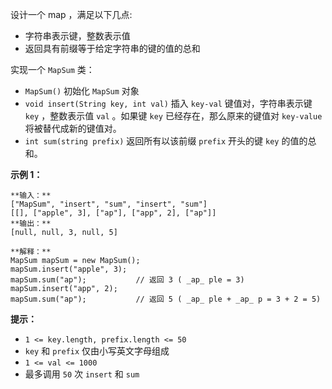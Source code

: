 设计一个 map ，满足以下几点:

  * 字符串表示键，整数表示值
  * 返回具有前缀等于给定字符串的键的值的总和

实现一个 `MapSum` 类：

  * `MapSum()` 初始化 `MapSum` 对象
  * `void insert(String key, int val)` 插入 `key-val` 键值对，字符串表示键 `key` ，整数表示值 `val` 。如果键 `key` 已经存在，那么原来的键值对 `key-value` 将被替代成新的键值对。
  * `int sum(string prefix)` 返回所有以该前缀 `prefix` 开头的键 `key` 的值的总和。



**示例 1：**

    
    
    **输入：**
    ["MapSum", "insert", "sum", "insert", "sum"]
    [[], ["apple", 3], ["ap"], ["app", 2], ["ap"]]
    **输出：**
    [null, null, 3, null, 5]
    
    **解释：**
    MapSum mapSum = new MapSum();
    mapSum.insert("apple", 3);  
    mapSum.sum("ap");           // 返回 3 ( _ap_ ple = 3)
    mapSum.insert("app", 2);    
    mapSum.sum("ap");           // 返回 5 ( _ap_ ple + _ap_ p = 3 + 2 = 5)
    



**提示：**

  * `1 <= key.length, prefix.length <= 50`
  * `key` 和 `prefix` 仅由小写英文字母组成
  * `1 <= val <= 1000`
  * 最多调用 `50` 次 `insert` 和 `sum`

